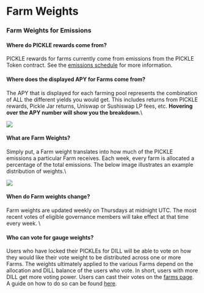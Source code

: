 # Farm Weights

### Farm Weights for Emissions <a href="#docs-internal-guid-6b006ae3-7fff-274e-7568-78fc6943906c" id="docs-internal-guid-6b006ae3-7fff-274e-7568-78fc6943906c"></a>

#### Where do PICKLE rewards come from?

PICKLE rewards for farms currently come from emissions from the PICKLE Token contract. See the [emissions schedule](pickle-token/tokenomics-and-emission-schedule.md) for more information.

#### Where does the displayed APY for Farms come from?

The APY that is displayed for each farming pool represents the combination of ALL the different yields you would get. This includes returns from PICKLE rewards, Pickle Jar returns, Uniswap or Sushiswap LP fees, etc. **Hovering over the APY number will show you the breakdown.**\


![](https://lh4.googleusercontent.com/hjiGSHauNt\_MbM-y7XKqs7Wl4pyJe9o8w1J1nD9IPZvKD6fRjJo5NmNd2erJ-4xhsiZXZZgz6L\_Z5DfSHD9vk1E6CSBaCDCixCkF4YdeuZLkxmHsQ4vpGKvkwBqUbpmh6b4H3z-C)

#### What are Farm Weights?&#x20;

Simply put, a Farm weight translates into how much of the PICKLE emissions a particular Farm receives. Each week, every farm is allocated a percentage of the total emissions. The below image illustrates an example distribution of weights.\


![](https://lh6.googleusercontent.com/ZayijB3WW\_KWK8JbA4e1mfBmNE7mbrk4of3\_JcN0pJV5HVEtvJzgMkmt7JhxBArVnnsVQ1uBqR7BGnaUek7ynm71EtOkgEdF\_e6eDdMr6JiYsXUHn81xkAyOETRoTvua\_USC2Dfy)

#### When do Farm weights change?

Farm weights are updated weekly on Thursdays at midnight UTC. The most recent votes of eligible governance members will take effect at that time every week. \


#### Who can vote for gauge weights?

Users who have locked their PICKLEs for DILL will be able to vote on how they would like their vote weight to be distributed across one or more Farms. The weights ultimately applied to the various Farms depend on the allocation and DILL balance of the users who vote. In short, users with more DILL get more voting power. Users can cast their votes on the [farms page](https://app.pickle.finance/farms). A guide on how to do so can be found [here](dill/farm-weights-voting.md).
